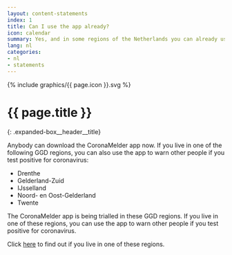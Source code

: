 ```yaml
---
layout: content-statements
index: 1
title: Can I use the app already?
icon: calendar
summary: Yes, and in some regions of the Netherlands you can already use the app to warn other people if you test positive for coronavirus.
lang: nl
categories:
- nl
- statements
---
```


<div class="expanded-box__header__icon">
  {% include graphics/{{ page.icon }}.svg %}
</div>

# {{ page.title }}
{: .expanded-box__header__title}


Anybody can download the CoronaMelder app now. If you live in one of the following GGD regions, you can also use the app to warn other people if you test positive for coronavirus:
-	Drenthe
-	Gelderland-Zuid
-	IJsselland
-	Noord- en Oost-Gelderland
-	Twente

The CoronaMelder app is being trialled in these GGD regions. If you live in one of these regions, you can use the app to warn other people if you test positive for coronavirus. 

Click [here](https://www.regioatlas.nl/indelingen/indelingen_indeling/t/ggd_s) to find out if you live in one of these regions. 
